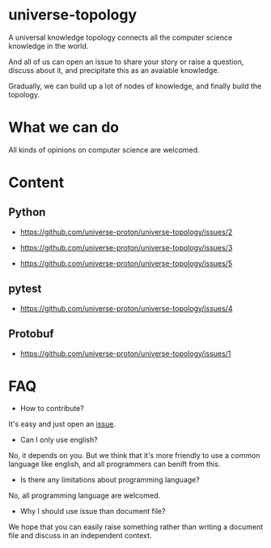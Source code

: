 
universe-topology
=================

A universal knowledge topology connects all the computer science knowledge in the world.

And all of us can open an issue to share your story or raise a question, discuss about it, and precipitate this as an avaiable knowledge.

Gradually, we can build up a lot of nodes of knowledge, and finally build the topology.


What we can do
===============

All kinds of opinions on computer science are welcomed.


Content
=======

Python
------

  * <https://github.com/universe-proton/universe-topology/issues/2>

  * <https://github.com/universe-proton/universe-topology/issues/3>

  * <https://github.com/universe-proton/universe-topology/issues/5>


pytest
------

  * <https://github.com/universe-proton/universe-topology/issues/4>


Protobuf
--------

  * <https://github.com/universe-proton/universe-topology/issues/1>


FAQ
===

  * How to contribute?

It's easy and just open an [issue](https://github.com/universe-proton/universe-topology/issues).


  * Can I only use english?

No, it depends on you. But we think that it's more friendly to use a common language like english, and all programmers can benift from this.


  * Is there any limitations about programming language?

No, all programming language are welcomed.


  * Why I should use issue than document file?

We hope that you can easily raise something rather than writing a document file and discuss in an independent context.
